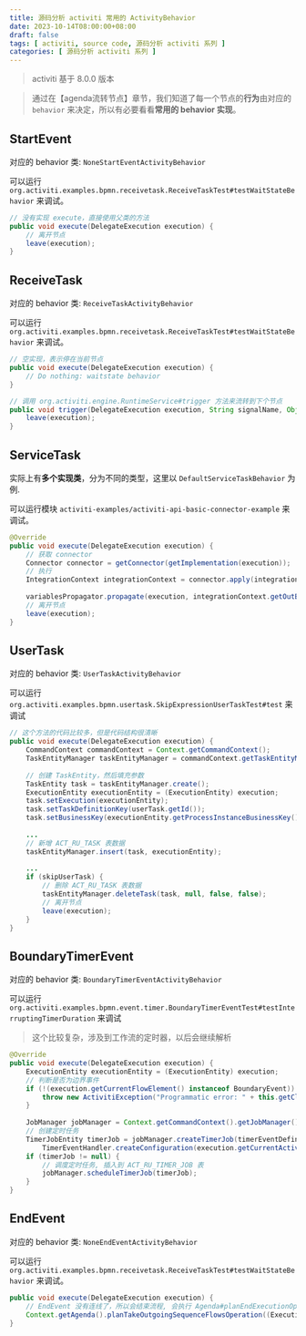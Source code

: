 ```yaml
---
title: 源码分析 activiti 常用的 ActivityBehavior
date: 2023-10-14T08:00:00+08:00
draft: false
tags: [ activiti, source code, 源码分析 activiti 系列 ]
categories: [ 源码分析 activiti 系列 ]
---
```


> activiti 基于 8.0.0 版本

> 通过在【agenda流转节点】章节，我们知道了每一个节点的**行为**由对应的 `behavior` 来决定，所以有必要看看**常用的 behavior 实现**。

## StartEvent

对应的 behavior 类: `NoneStartEventActivityBehavior`

可以运行 `org.activiti.examples.bpmn.receivetask.ReceiveTaskTest#testWaitStateBehavior` 来调试。

```java
// 没有实现 execute，直接使用父类的方法
public void execute(DelegateExecution execution) {
    // 离开节点
    leave(execution);
}
```

## ReceiveTask

对应的 behavior 类: `ReceiveTaskActivityBehavior`

可以运行 `org.activiti.examples.bpmn.receivetask.ReceiveTaskTest#testWaitStateBehavior` 来调试。

```java
// 空实现，表示停在当前节点
public void execute(DelegateExecution execution) {
    // Do nothing: waitstate behavior
}

// 调用 org.activiti.engine.RuntimeService#trigger 方法来流转到下个节点
public void trigger(DelegateExecution execution, String signalName, Object data) {
    leave(execution);
}
```

## ServiceTask

实际上有**多个实现类**，分为不同的类型，这里以 `DefaultServiceTaskBehavior` 为例.

可以运行模块 `activiti-examples/activiti-api-basic-connector-example` 来调试。

```java
@Override
public void execute(DelegateExecution execution) {
    // 获取 connector
    Connector connector = getConnector(getImplementation(execution));
    // 执行
    IntegrationContext integrationContext = connector.apply(integrationContextBuilder.from(execution));
  
    variablesPropagator.propagate(execution, integrationContext.getOutBoundVariables());
    // 离开节点
    leave(execution);
}
```

## UserTask

对应的 behavior 类: `UserTaskActivityBehavior`

可以运行 `org.activiti.examples.bpmn.usertask.SkipExpressionUserTaskTest#test` 来调试

```java
// 这个方法的代码比较多，但是代码结构很清晰
public void execute(DelegateExecution execution) {
    CommandContext commandContext = Context.getCommandContext();
    TaskEntityManager taskEntityManager = commandContext.getTaskEntityManager();
  
    // 创建 TaskEntity，然后填充参数
    TaskEntity task = taskEntityManager.create();
    ExecutionEntity executionEntity = (ExecutionEntity) execution;
    task.setExecution(executionEntity);
    task.setTaskDefinitionKey(userTask.getId());
    task.setBusinessKey(executionEntity.getProcessInstanceBusinessKey());
  
    ...
    // 新增 ACT_RU_TASK 表数据
    taskEntityManager.insert(task, executionEntity);
  
    ...
    if (skipUserTask) {
        // 删除 ACT_RU_TASK 表数据
        taskEntityManager.deleteTask(task, null, false, false);
        // 离开节点
        leave(execution);
    }
}
```

## BoundaryTimerEvent

对应的 behavior 类: `BoundaryTimerEventActivityBehavior`

可以运行 `org.activiti.examples.bpmn.event.timer.BoundaryTimerEventTest#testInterruptingTimerDuration` 来调试

> 这个比较复杂，涉及到工作流的定时器，以后会继续解析

```java
@Override
public void execute(DelegateExecution execution) {
    ExecutionEntity executionEntity = (ExecutionEntity) execution;
    // 判断是否为边界事件
    if (!(execution.getCurrentFlowElement() instanceof BoundaryEvent)) {
        throw new ActivitiException("Programmatic error: " + this.getClass() + " should not be used for anything else than a boundary event");
    }
  
    JobManager jobManager = Context.getCommandContext().getJobManager();
    // 创建定时任务
    TimerJobEntity timerJob = jobManager.createTimerJob(timerEventDefinition, interrupting, executionEntity, TriggerTimerEventJobHandler.TYPE,
        TimerEventHandler.createConfiguration(execution.getCurrentActivityId(), timerEventDefinition.getEndDate(), timerEventDefinition.getCalendarName()));
    if (timerJob != null) {
        // 调度定时任务, 插入到 ACT_RU_TIMER_JOB 表
        jobManager.scheduleTimerJob(timerJob);
    }
}
```

## EndEvent

对应的 behavior 类: `NoneEndEventActivityBehavior`

可以运行 `org.activiti.examples.bpmn.receivetask.ReceiveTaskTest#testWaitStateBehavior` 来调试。

```java
public void execute(DelegateExecution execution) {
    // EndEvent 没有连线了，所以会结束流程, 会执行 Agenda#planEndExecutionOperation 
    Context.getAgenda().planTakeOutgoingSequenceFlowsOperation((ExecutionEntity) execution, true);
}
```